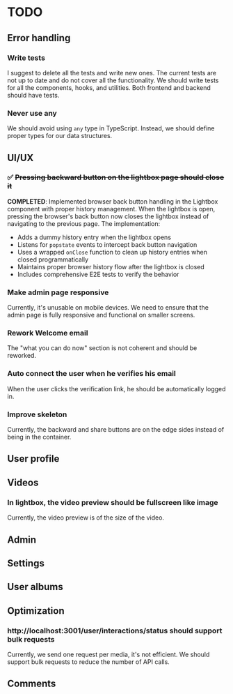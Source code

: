 # TODO

## Error handling

### Write tests

I suggest to delete all the tests and write new ones. The current tests are not up to date and do not cover all the functionality. We should write tests for all the components, hooks, and utilities. Both frontend and backend should have tests.

### Never use any

We should avoid using `any` type in TypeScript. Instead, we should define proper types for our data structures.

## UI/UX

### ✅ ~~Pressing backward button on the lightbox page should close it~~

**COMPLETED**: Implemented browser back button handling in the Lightbox component with proper history management. When the lightbox is open, pressing the browser's back button now closes the lightbox instead of navigating to the previous page. The implementation:

- Adds a dummy history entry when the lightbox opens
- Listens for `popstate` events to intercept back button navigation
- Uses a wrapped `onClose` function to clean up history entries when closed programmatically
- Maintains proper browser history flow after the lightbox is closed
- Includes comprehensive E2E tests to verify the behavior

### Make admin page responsive

Currently, it's unusable on mobile devices. We need to ensure that the admin page is fully responsive and functional on smaller screens.

### Rework Welcome email

The "what you can do now" section is not coherent and should be reworked.

### Auto connect the user when he verifies his email

When the user clicks the verification link, he should be automatically logged in.

### Improve skeleton

Currently, the backward and share buttons are on the edge sides instead of being in the container.

## User profile

## Videos

### In lightbox, the video preview should be fullscreen like image

Currently, the video preview is of the size of the video.

## Admin

## Settings

## User albums

## Optimization

### http://localhost:3001/user/interactions/status should support bulk requests

Currently, we send one request per media, it's not efficient. We should support bulk requests to reduce the number of API calls.

## Comments

